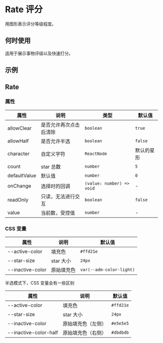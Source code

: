 # Rate 评分

用图形表示评分等级程度。

## 何时使用

适用于展示事物评级以及快速打分。

## 示例

<code src="./demos/demo1.tsx"></code>

## Rate

### 属性

| 属性         | 说明                   | 类型                      | 默认值     |
| ------------ | ---------------------- | ------------------------- | ---------- |
| allowClear   | 是否允许再次点击后清除 | `boolean`                 | `true`     |
| allowHalf    | 是否允许半选           | `boolean`                 | `false`    |
| character    | 自定义字符             | `ReactNode`               | 默认的星形 |
| count        | star 总数              | `number`                  | `5`        |
| defaultValue | 默认值                 | `number`                  | `0`        |
| onChange     | 选择时的回调           | `(value: number) => void` | -          |
| readOnly     | 只读，无法进行交互     | `boolean`                 | `false`    |
| value        | 当前数，受控值         | `number`                  | -          |

### CSS 变量

| 属性             | 说明       | 默认值                   |
| ---------------- | ---------- | ------------------------ |
| --active-color   | 填充色     | `#ffd21e`                |
| --star-size      | star 大小  | `24px`                   |
| --inactive-color | 原始填充色 | `var(--adm-color-light)` |

半选模式下，CSS 变量会有一些区别

| 属性                  | 说明               | 默认值    |
| --------------------- | ------------------ | --------- |
| --active-color        | 填充色             | `#ffd21e` |
| --star-size           | star 大小          | `24px`    |
| --inactive-color      | 原始填充色（左侧） | `#e5e5e5` |
| --inactive-color-half | 原始填充色（右侧） | `#dbdbdb` |
